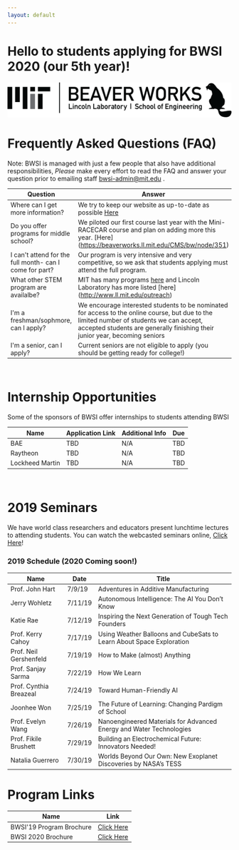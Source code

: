 ```yaml
---
layout: default
---
```

# Hello to students applying for BWSI 2020 (our 5th year)!

![BWSI](./assets/img/logo-full.png)

# Frequently Asked Questions (FAQ)

Note: BWSI is managed with just a few people that also have additional responsibilities, *Please* make every effort to read the FAQ and answer your question prior to emailing staff bwsi-admin@mit.edu .

| Question | Answer |
| ---- | ---- |
| Where can I get more information? | We try to keep our website as up-to-date as possible [Here](https://beaverworks.ll.mit.edu/CMS/bw/bwsi) |
| Do you offer programs for middle school? | We piloted our first course last year with the Mini-RACECAR course and plan on adding more this year. [Here] (https://beaverworks.ll.mit.edu/CMS/bw/node/351) |
| I can't attend for the full month- can I come for part? | Our program is very intensive and very competitive, so we ask that students applying must attend the full program. |
| What other STEM program are availalbe? | MIT has many programs [here](https://outreach.mit.edu) and Lincoln Laboratory has more listed [here] (http://www.ll.mit.edu/outreach) |
| I'm a freshman/sophmore, can I apply? | We encourage interested students to be nominated for access to the online course, but due to the limited number of students we can accept, accepted students are generally finishing their junior year, becoming seniors |
| I'm a senior, can I apply? | Current seniors are not eligible to apply (you should be getting ready for college!) |


<br/>


# Internship Opportunities

Some of the sponsors of BWSI offer internships to students attending BWSI

| Name | Application Link | Additional Info | Due |
| ---- | ---------------- | --------------- | --- |
| BAE  | TBD | N/A | TBD |
| Raytheon | TBD |  N/A | TBD |
| Lockheed Martin | TBD | N/A | TBD |

<br/>

# 2019 Seminars

We have world class researchers and educators present lunchtime lectures to attending students.  You can watch the webcasted seminars online, [Click Here](http://web.mit.edu/webcast/beaverworks/sum2019/)!

### 2019 Schedule  (2020 Coming soon!)

| Name | Date | Title |
| ---- | ---- | ----- |
| Prof. John Hart | 7/9/19 | Adventures in Additive Manufacturing |
| Jerry Wohletz | 7/11/19 | Autonomous Intelligence: The AI You Don’t Know |
| Katie Rae | 7/12/19 | Inspiring the Next Generation of Tough Tech Founders |
| Prof. Kerry Cahoy | 7/17/19 | Using Weather Balloons and CubeSats to Learn About Space Exploration |
| Prof. Neil Gershenfeld | 7/19/19 | How to Make (almost) Anything |
| Prof. Sanjay Sarma | 7/22/19 | How We Learn |
| Prof. Cynthia Breazeal | 7/24/19 | Toward Human-Friendly AI |
| Joonhee Won | 7/25/19 | The Future of Learning: Changing Pardigm of School |
| Prof. Evelyn Wang | 7/26/19 | Nanoengineered Materials for Advanced Energy and Water Technologies |
| Prof. Fikile Brushett | 7/29/19 | Building an Electrochemical Future: Innovators Needed! |
| Natalia Guerrero | 7/30/19 | Worlds Beyond Our Own: New Exoplanet Discoveries by NASA’s TESS |

# Program Links

| Name | Link |
| ---- | ---- |
| BWSI'19 Program Brochure | [Click Here](https://drive.google.com/file/d/1f6MtWChhFetyJVoSkKW4KYEGOP3-rO66/view?usp=sharing) |
| BWSI 2020 Brochure | [Click Here](https://drive.google.com/open?id=1DpJqwPsMZmlXzQ4zOXvnR2UlOJPyoP18)

<br/>

